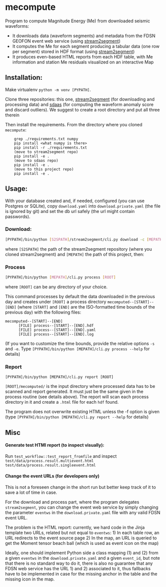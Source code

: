 # mecompute

Program to compute Magnitude Energy (Me) from downloaded seismic waveforms:

- It downloads data (waveform segments) and metadata from the FDSN GEOFON event 
  web service (using [stream2segment](https://github.com/rizac/stream2segment))
- It computes the Me for each segment producing a tabular data (one row per segment)
  stored in HDF format (using [stream2segment](https://github.com/rizac/stream2segment))
- It produces even-based HTML reports from each HDF table, with Me information 
  and station Me residuals visualized on an interactive Map



## Installation:
Make virtualenv `python -m venv [PYPATH]`. 

Clone three repositories:
this one, [stream2segment](https://github.com/rizac/stream2segment)
(for downloading and processing data) and [sdaas](https://github.com/rizac/sdaas) (for computing the waveform anomaly score and
discard outliers).
We suggest to create a root directory and put all three therein

Then install the requirements. From the directory where you cloned `mecompute`:

```
    grep ./requirements.txt numpy
    pip install <what numpy is there>
    pip install -r ./requirements.txt
    (move to stream2segment repo)
    pip install -e .
    (move to sdaas repo)
    pip install -e .
    (move to this project repo)
    pip install -e .
```

## Usage:

With your database created and, if needed, configured (you can use Postgres or SQLite),
copy `download.yaml` into `download.private.yaml`
(the file is ignored by git) and set the db url safely (the url might contain passwords). 

### Download:


```bash
[PYPATH]/bin/python [S2SPATH]/stream2segment/cli.py download -c [MEPATH]/s2s_config/download.private.yaml
```

where `[S2SPATH]` the path of the stream2segment repository (where you cloned stream2segment)
and `[MEPATH]` the path of this project, then:

### Process

```bash
[PYPATH]/bin/python [MEPATH]/cli.py process [ROOT]
```

where `[ROOT]` can be any directory of your choice.

This command processes by default the data downloaded in the previous
day and creates under `[ROOT]` 
a process directory `mecomputed--[START]--[END]` (where `[START]` 
and `[END]` are the ISO-formatted time bounds of the previous day) with the 
following files:

```
mecomputed--[START]--[END]
      [FILE] process--[START]--[END].hdf
      [FILE] process--[START]--[END].yaml
      [FILE] process--[START]--[END].log
```

(If you want to customize the time bounds, provide the relative options
`-s` and `-e`. Type
`[PYPATH]/bin/python [MEPATH]/cli.py process --help` for details)


### Report

```
[PYPATH]/bin/python [MEPATH]/cli.py report [ROOT]
```

`[ROOT]/mecomputed/` is the input directory where processed data 
has to be scanned and report generated. It must just be the same
given in the process routine (see details above). The report will 
scan each process directory in it and create a `.html` file for 
each `hdf` found.

The program does not overwrite existing HTML unless the -f option
is given (type 
`[PYPATH]/bin/python [MEPATH]/cli.py report --help` for details)


## Misc


#### Generate test HTMl report (to inspect visually):

Run `test_workflow::test_report_fromfile` and inspect
`test/data/process.result.multievent.html`  `test/data/process.result.singleevent.html`


#### Change the event URLs (for developers only)
This is not a foreseen change in the short run but better keep track of it to save a lot
of time in case.

For the download and process part, where the program delegates `stream2segment`,
you can change the event web service by simply changing the parameter `eventws` in the
`download.private.yaml` file with any valid FDSN event URL.

The problem is the HTML report: currently, we hard code in the Jinja template
two URLs, related but not equal to `eventws`:
    1) In each table row, an URL redirects to the event source page
    2) In the map, an URL is queried to get the Moment tensor beach ball (which
       is used as event icon on the map)

Ideally, one should implement Python side a class mapping (1) and (2) from a given `eventws`
in the `download.private.yaml` and a given `event_id`, but note that 
there is no standard way to do it, there is also no guarantee that any FDSN web service
has the URL 1) and 2) associated to it, thus fallbacks have to be implemented in case
for the missing anchor in the table and the missing icon in the map.

